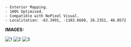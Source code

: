     - Exterior Mapping.
    - 100% Optimised.
    - Compatible with NoPixel Visual.
    - Localitation: -63.3491, -1103.6660, 26.2352, 46.0572

    
**IMAGES:**

![1](https://i.imgur.com/Tmh3sok.jpeg)
![2](https://i.imgur.com/iK1foUa.jpeg)
![3](https://i.imgur.com/UaObhEr.jpeg)
